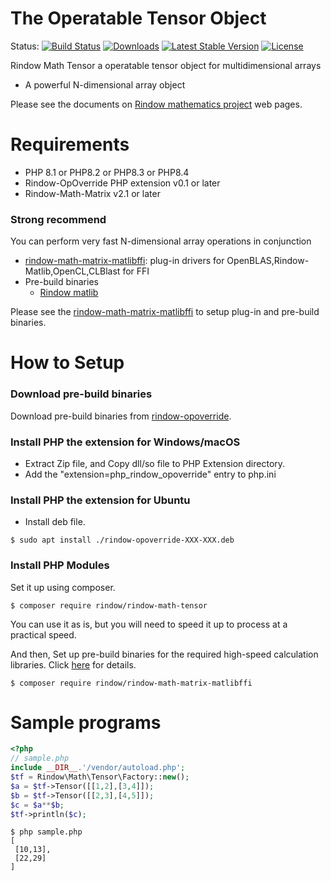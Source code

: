 The Operatable Tensor Object
============================
Status:
[![Build Status](https://github.com/rindow/rindow-math-tensor/workflows/tests/badge.svg)](https://github.com/rindow/rindow-math-tensor/actions)
[![Downloads](https://img.shields.io/packagist/dt/rindow/rindow-math-tensor)](https://packagist.org/packages/rindow/rindow-math-tensor)
[![Latest Stable Version](https://img.shields.io/packagist/v/rindow/rindow-math-tensor)](https://packagist.org/packages/rindow/rindow-math-tensor)
[![License](https://img.shields.io/packagist/l/rindow/rindow-math-tensor)](https://packagist.org/packages/rindow/rindow-math-tensor)

Rindow Math Tensor a operatable tensor object for multidimensional arrays

- A powerful N-dimensional array object


Please see the documents on [Rindow mathematics project](https://rindow.github.io/mathematics/) web pages.

Requirements
============

- PHP 8.1 or PHP8.2 or PHP8.3 or PHP8.4
- Rindow-OpOverride PHP extension v0.1 or later
- Rindow-Math-Matrix v2.1 or later

### Strong recommend ###
You can perform very fast N-dimensional array operations in conjunction

- [rindow-math-matrix-matlibffi](https://github.com/rindow/rindow-math-matrix-matlibffi): plug-in drivers for OpenBLAS,Rindow-Matlib,OpenCL,CLBlast for FFI
- Pre-build binaries
  - [Rindow matlib](https://github.com/rindow/rindow-matlib/releases)

Please see the [rindow-math-matrix-matlibffi](https://github.com/rindow/rindow-math-matrix-matlibffi) to setup plug-in and pre-build binaries.

How to Setup
============
### Download pre-build binaries
Download pre-build binaries from [rindow-opoverride](https://github.com/rindow/rindow-opoverride/releases).

### Install PHP the extension for Windows/macOS
- Extract Zip file, and Copy dll/so file to PHP Extension directory.
- Add the "extension=php_rindow_opoverride" entry to php.ini

### Install PHP the extension for Ubuntu
- Install deb file.
```shell
$ sudo apt install ./rindow-opoverride-XXX-XXX.deb
```

### Install PHP Modules
Set it up using composer.

```shell
$ composer require rindow/rindow-math-tensor
```

You can use it as is, but you will need to speed it up to process at a practical speed.

And then, Set up pre-build binaries for the required high-speed calculation libraries. Click [here](https://github.com/rindow/rindow-math-matrix-matlibffi) for details.

```shell
$ composer require rindow/rindow-math-matrix-matlibffi
```

Sample programs
===============
```php
<?php
// sample.php
include __DIR__.'/vendor/autoload.php';
$tf = Rindow\Math\Tensor\Factory::new();
$a = $tf->Tensor([[1,2],[3,4]]);
$b = $tf->Tensor([[2,3],[4,5]]);
$c = $a**$b;
$tf->println($c);
```

```shell
$ php sample.php
[
 [10,13],
 [22,29]
]
```

